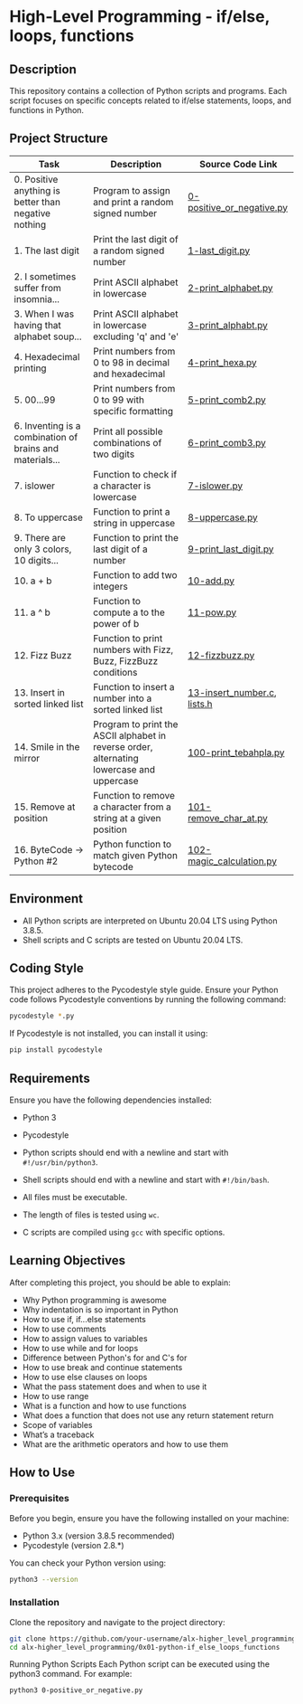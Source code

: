 # High-Level Programming - if/else, loops, functions

## Description

This repository contains a collection of Python scripts and programs. Each script focuses on specific concepts related to if/else statements, loops, and functions in Python.

## Project Structure

| Task | Description | Source Code Link |
| ---- | ----------- | ----------------- |
| 0. Positive anything is better than negative nothing | Program to assign and print a random signed number | [0-positive_or_negative.py](./0x01-python-if_else_loops_functions/0-positive_or_negative.py) |
| 1. The last digit | Print the last digit of a random signed number | [1-last_digit.py](./1-last_digit.py) |
| 2. I sometimes suffer from insomnia... | Print ASCII alphabet in lowercase | [2-print_alphabet.py](./2-print_alphabet.py) |
| 3. When I was having that alphabet soup... | Print ASCII alphabet in lowercase excluding 'q' and 'e' | [3-print_alphabt.py](./3-print_alphabt.py) |
| 4. Hexadecimal printing | Print numbers from 0 to 98 in decimal and hexadecimal | [4-print_hexa.py](./4-print_hexa.py) |
| 5. 00...99 | Print numbers from 0 to 99 with specific formatting | [5-print_comb2.py](./5-print_comb2.py) |
| 6. Inventing is a combination of brains and materials... | Print all possible combinations of two digits | [6-print_comb3.py](./6-print_comb3.py) |
| 7. islower | Function to check if a character is lowercase | [7-islower.py](./7-islower.py) |
| 8. To uppercase | Function to print a string in uppercase | [8-uppercase.py](./8-uppercase.py) |
| 9. There are only 3 colors, 10 digits... | Function to print the last digit of a number | [9-print_last_digit.py](./9-print_last_digit.py) |
| 10. a + b | Function to add two integers | [10-add.py](./10-add.py) |
| 11. a ^ b | Function to compute a to the power of b | [11-pow.py](./11-pow.py) |
| 12. Fizz Buzz | Function to print numbers with Fizz, Buzz, FizzBuzz conditions | [12-fizzbuzz.py](./12-fizzbuzz.py) |
| 13. Insert in sorted linked list | Function to insert a number into a sorted linked list | [13-insert_number.c](./13-insert_number.c), [lists.h](./0x01-python-if_else_loops_functions/lists.h) |
| 14. Smile in the mirror | Program to print the ASCII alphabet in reverse order, alternating lowercase and uppercase | [100-print_tebahpla.py](./100-print_tebahpla.py) |
| 15. Remove at position | Function to remove a character from a string at a given position | [101-remove_char_at.py](./101-remove_char_at.py) |
| 16. ByteCode -> Python #2 | Python function to match given Python bytecode | [102-magic_calculation.py](./102-magic_calculation.py) |

## Environment
- All Python scripts are interpreted on Ubuntu 20.04 LTS using Python 3.8.5.
- Shell scripts and C scripts are tested on Ubuntu 20.04 LTS.

## Coding Style

This project adheres to the Pycodestyle style guide. Ensure your Python code follows Pycodestyle conventions by running the following command:

```bash
pycodestyle *.py
```

If Pycodestyle is not installed, you can install it using:
```bash
pip install pycodestyle
```

## Requirements
Ensure you have the following dependencies installed:

- Python 3
- Pycodestyle

- Python scripts should end with a newline and start with `#!/usr/bin/python3`.
- Shell scripts should end with a newline and start with `#!/bin/bash`.
- All files must be executable.
- The length of files is tested using `wc`.
- C scripts are compiled using `gcc` with specific options.

## Learning Objectives
After completing this project, you should be able to explain:

- Why Python programming is awesome
- Why indentation is so important in Python
- How to use if, if...else statements
- How to use comments
- How to assign values to variables
- How to use while and for loops
- Difference between Python's for and C's for
- How to use break and continue statements
- How to use else clauses on loops
- What the pass statement does and when to use it
- How to use range
- What is a function and how to use functions
- What does a function that does not use any return statement return
- Scope of variables
- What’s a traceback
- What are the arithmetic operators and how to use them

## How to Use

### Prerequisites
Before you begin, ensure you have the following installed on your machine:
- Python 3.x (version 3.8.5 recommended)
- Pycodestyle (version 2.8.*)

You can check your Python version using:
```bash
python3 --version
```
### Installation
Clone the repository and navigate to the project directory:
```bash
git clone https://github.com/your-username/alx-higher_level_programming.git
cd alx-higher_level_programming/0x01-python-if_else_loops_functions
```

Running Python Scripts
Each Python script can be executed using the python3 command. For example:
```bash
python3 0-positive_or_negative.py
```
